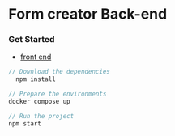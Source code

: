 # Form creator Back-end

### Get Started

-  [front end](https://github.com/eusouoerick/FormCreator-Front)

```js
// Download the dependencies
  npm install
```

```js
// Prepare the environments
docker compose up
```


```js
// Run the project
npm start
```